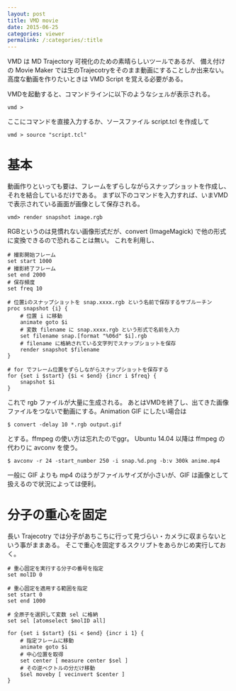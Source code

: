 ```yaml
---
layout: post
title: VMD movie
date: 2015-06-25
categories: viewer
permalink: /:categories/:title
---
```


VMD は MD Trajectory 可視化のための素晴らしいツールであるが、 備え付けの Movie Maker では生のTrajecotryをそのまま動画にすることしか出来ない。 高度な動画を作りたいときは VMD Script を覚える必要がある。

VMDを起動すると、コマンドラインに以下のようなシェルが表示される。

```
vmd >
```

ここにコマンドを直接入力するか、ソースファイル script.tcl を作成して

```
vmd > source "script.tcl"
```

# 基本

動画作りといっても要は、フレームをずらしながらスナップショットを作成し、それを結合しているだけである。 まず以下のコマンドを入力すれば、いまVMDで表示されている画面が画像として保存される。

```
vmd> render snapshot image.rgb
```

RGBというのは見慣れない画像形式だが、convert (ImageMagick) で他の形式に変換できるので恐れることは無い。 これを利用し、

```
# 撮影開始フレーム
set start 1000
# 撮影終了フレーム
set end 2000
# 保存頻度
set freq 10

# 位置iのスナップショットを snap.xxxx.rgb という名前で保存するサブルーチン
proc snapshot {i} {
	# 位置 i に移動
	animate goto $i
	# 変数 filename に snap.xxxx.rgb という形式で名前を入力
	set filename snap.[format "%06d" $i].rgb
	# filename に格納されている文字列でスナップショットを保存
	render snapshot $filename
}

# for でフレーム位置をずらしながらスナップショットを保存する
for {set i $start} {$i < $end} {incr i $freq} {
	snapshot $i
}
```

これで rgb ファイルが大量に生成される。 あとはVMDを終了し、出てきた画像ファイルをつないで動画にする。Animation GIF にしたい場合は

```
$ convert -delay 10 *.rgb output.gif
```

とする。ffmpeg の使い方は忘れたのでggr。 Ubuntu 14.04 以降は ffmpeg の代わりに avconv を使う。

```
$ avconv -r 24 -start_number 250 -i snap.%d.png -b:v 300k anime.mp4
```

一般に GIF よりも mp4 のほうがファイルサイズが小さいが、GIF は画像として扱えるので状況によっては便利。

# 分子の重心を固定

長い Trajecotry では分子があちこちに行って見づらい・カメラに収まらないという事がままある。 そこで重心を固定するスクリプトをあらかじめ実行しておく。

```
# 重心固定を実行する分子の番号を指定
set molID 0

# 重心固定を適用する範囲を指定
set start 0
set end 1000

# 全原子を選択して変数 sel に格納
set sel [atomselect $molID all]

for {set i $start} {$i < $end} {incr i 1} {
	# 指定フレームに移動
	animate goto $i
	# 中心位置を取得
	set center [ measure center $sel ]
	# その逆ベクトルの分だけ移動
	$sel moveby [ vecinvert $center ]
}
```
